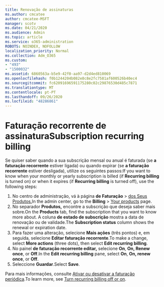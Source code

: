 ```yaml
---
title: Renovação de assinaturas
ms.author: cmcatee
author: cmcatee-MSFT
manager: scotv
ms.date: 04/21/2020
ms.audience: Admin
ms.topic: article
ms.service: o365-administration
ROBOTS: NOINDEX, NOFOLLOW
localization_priority: Normal
ms.collection: Adm_O365
ms.custom:
- "493"
- "1500032"
ms.assetid: 6860563a-b5e9-42f0-aa97-d2d4ed810069
ms.openlocfilehash: f0b1244204b082e8c8e2fc7581af600526b40ec4
ms.sourcegitcommit: fc62091696591175280c02c29876530d485c7871
ms.translationtype: MT
ms.contentlocale: pt-PT
ms.lasthandoff: 09/26/2020
ms.locfileid: "48286861"
---
```

# <a name="subscription-recurring-billing"></a><span data-ttu-id="72e5a-102">Faturação recorrente de assinatura</span><span class="sxs-lookup"><span data-stu-id="72e5a-102">Subscription recurring billing</span></span>

<span data-ttu-id="72e5a-103">Se quiser saber quando a sua subscrição mensal ou anual é faturada (se **a faturação recorrente** estiver ligada) ou quando expirar (se **a faturação recorrente** estiver desligada), utilize os seguintes passos:</span><span class="sxs-lookup"><span data-stu-id="72e5a-103">If you want to know when your monthly or yearly subscription is billed (if **Recurring billing** is turned on) or when it expires (if **Recurring billing** is turned off), use the following steps:</span></span>
  
1. <span data-ttu-id="72e5a-104">No centro de administração, vá à página **de Faturação** \> [dos Seus Produtos.](https://go.microsoft.com/fwlink/p/?linkid=842054)</span><span class="sxs-lookup"><span data-stu-id="72e5a-104">In the admin center, go to the **Billing** \> [Your products](https://go.microsoft.com/fwlink/p/?linkid=842054) page.</span></span>
2. <span data-ttu-id="72e5a-105">No separador **Produtos,** encontre a subscrição que deseja saber mais sobre.</span><span class="sxs-lookup"><span data-stu-id="72e5a-105">On the **Products** tab, find the subscription that you want to know more about.</span></span> <span data-ttu-id="72e5a-106">A coluna **de estado de subscrição** mostra a data de renovação ou de validade.</span><span class="sxs-lookup"><span data-stu-id="72e5a-106">The **Subscription status** column shows the renewal or expiration date.</span></span>
3. <span data-ttu-id="72e5a-107">Para fazer uma alteração, selecione **Mais ações** (três pontos) e, em seguida, selecione **Editar faturação recorrente**.</span><span class="sxs-lookup"><span data-stu-id="72e5a-107">To make a change, select **More actions** (three dots), then select **Edit recurring billing**.</span></span>
4. <span data-ttu-id="72e5a-108">No painel **de faturação recorrente editar,** selecione **On**, **On, Renew once**, or **Off**.</span><span class="sxs-lookup"><span data-stu-id="72e5a-108">In the **Edit recurring billing** pane, select **On**, **On, renew once**, or **Off**.</span></span>
5. <span data-ttu-id="72e5a-109">Seleccione **Guardar**.</span><span class="sxs-lookup"><span data-stu-id="72e5a-109">Select **Save**.</span></span>

<span data-ttu-id="72e5a-110">Para mais informações, consulte [Ativar ou desativar a faturação periódica](https://docs.microsoft.com/microsoft-365/commerce/subscriptions/renew-your-subscription).</span><span class="sxs-lookup"><span data-stu-id="72e5a-110">To learn more, see [Turn recurring billing off or on](https://docs.microsoft.com/microsoft-365/commerce/subscriptions/renew-your-subscription).</span></span>